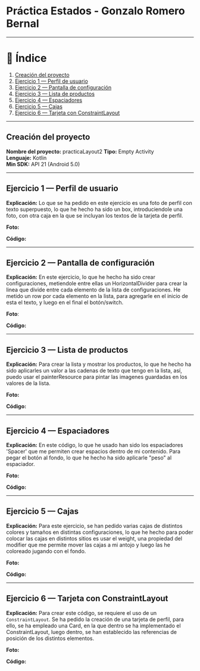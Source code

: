 # Práctica Estados - Gonzalo Romero Bernal

---

# 📑 Índice

1. [Creación del proyecto](#creación-del-proyecto)
2. [Ejercicio 1 — Perfil de usuario](#ejercicio-1--perfil-de-usuario)
3. [Ejercicio 2 — Pantalla de configuración](#ejercicio-2--pantalla-de-configuración)
4. [Ejercicio 3 — Lista de productos](#ejercicio-3--lista-de-productos)
5. [Ejercicio 4 — Espaciadores](#ejercicio-4--espaciadores)
6. [Ejercicio 5 — Cajas](#ejercicio-5--cajas)
7. [Ejercicio 6 — Tarjeta con ConstraintLayout](#ejercicio-6--tarjeta-con-constraintlayout)


---

## Creación del proyecto
**Nombre del proyecto:** practicaLayout2
**Tipo:** Empty Activity  
**Lenguaje:** Kotlin  
**Min SDK:** API 21 (Android 5.0)

---

## Ejercicio 1 — Perfil de usuario
**Explicación:** Lo que se ha pedido en este ejercicio es una foto de perfil con texto superpuesto, lo que he hecho ha sido un box, introduciendole una foto, con otra caja en la que se incluyan los textos de la tarjeta de perfil.

**Foto:**

**Código:**


---

## Ejercicio 2 — Pantalla de configuración

**Explicación:** En este ejercicio, lo que he hecho ha sido crear configuraciones, metiendole entre ellas un HorizontalDivider para crear la linea que divide entre cada elemento de la lista de configuraciones. He metido un row por cada elemento en la lista, para agregarle en el inicio de esta el texto, y luego en el final el botón/switch.

**Foto**:

**Código:**

---

## Ejercicio 3 — Lista de productos

**Explicación:** Para crear la lista y mostrar los productos, lo que he hecho ha sido aplicarles un valor a las cadenas de texto que tengo en la lista, así, puedo usar el painterResource para pintar las imagenes guardadas en los valores de la lista.

**Foto:**


**Código:**



---

## Ejercicio 4 — Espaciadores

**Explicación:** En este código, lo que he usado han sido los espaciadores 'Spacer' que me permiten crear espacios dentro de mi contenido. Para pegar el botón al fondo, lo que he hecho ha sido aplicarle "peso" al espaciador.

**Foto:**


**Código:**

---

## Ejercicio 5 — Cajas

**Explicación:** Para este ejercicio, se han pedido varias cajas de distintos colores y tamaños en distintas configuraciones, lo que he hecho para poder colocar las cajas en distintos sitios es usar el weight, una propiedad del modifier que me permite mover las cajas a mi antojo y luego las he coloreado jugando con el fondo.

**Foto:**


**Código:**

---

## Ejercicio 6 — Tarjeta con ConstraintLayout

**Explicación:** Para crear este código, se requiere el uso de un `ConstraintLayout`. Se ha pedido la creación de una tarjeta de perfil, para ello, se ha empleado una Card, en la que dentro se ha implementado el ConstraintLayout, luego dentro, se han establecido las referencias de posición de los distintos elementos.

**Foto:**

**Código:**

